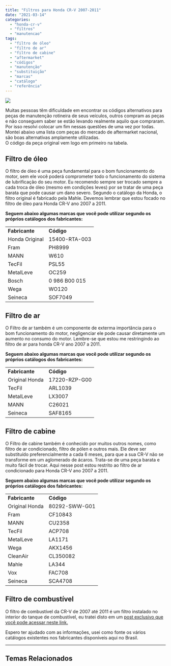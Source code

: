 ```yaml
---
title: "Filtros para Honda CR-V 2007-2011"
date: "2021-03-14"
categories:
  - "honda-cr-v"
  - "filtros"
  - "manutencao"
tags:
  - "filtro de óleo"
  - "filtro de ar"
  - "filtro de cabine"
  - "aftermarket"
  - "códigos"
  - "manutenção"
  - "substituição"
  - "marcas"
  - "catálogo"
  - "referência"
---
```


![](https://garagemdomadeira.com/wp-content/uploads/2021/03/header_filtros.jpg?w=1024)

Muitas pessoas têm dificuldade em encontrar os códigos alternativos para peças de manutenção rotineira de seus veículos, outros compram as peças e não conseguem saber se estão levando realmente aquilo que compraram. Por isso resolvi colocar um fim nessas questões de uma vez por todas.  
Montei abaixo uma lista com peças do mercado de aftermarket nacional, são boas alternativas amplamente utilizadas.  
O código da peça original vem logo em primeiro na tabela.

<!--more-->

## Filtro de óleo

O filtro de óleo é uma peça fundamental para o bom funcionamento do motor, sem ele você poderá comprometer todo o funcionamento do sistema de lubrificação do seu motor. Eu recomendo sempre ser trocado sempre a cada troca de óleo (mesmo em condições leves) por se tratar de uma peça barata que pode causar um dano severo. Segundo o catálogo da Honda, o filtro original é fabricado pela Mahle. Devemos lembrar que estou focado no filtro de óleo para Honda CR-V ano 2007 a 2011.

**Seguem abaixo algumas marcas que você pode utilizar segundo os próprios catálogos dos fabricantes:**

<table><tbody><tr><td><strong>Fabricante</strong></td><td><strong>Código</strong></td></tr><tr><td>Honda Original</td><td>15400-RTA-003</td></tr><tr><td>Fram</td><td>PH8999</td></tr><tr><td>MANN</td><td>W610</td></tr><tr><td>TecFil</td><td>PSL55</td></tr><tr><td>MetalLeve</td><td>OC259</td></tr><tr><td>Bosch</td><td>0 986 B00 015</td></tr><tr><td>Wega</td><td>WO120</td></tr><tr><td>Seineca</td><td>SOF7049</td></tr></tbody></table>

## Filtro de ar

O Filtro de ar também é um componente de exterma importância para o bom funcionamento do motor, negligenciar ele pode causar diretamente um aumento no consumo do motor. Lembre-se que estou me restringindo ao filtro de ar para honda CR-V ano 2007 a 2011.

**Seguem abaixo algumas marcas que você pode utilizar segundo os próprios catálogos dos fabricantes:**

<table><tbody><tr><td><strong>Fabricante</strong></td><td><strong>Código</strong></td></tr><tr><td>Original Honda</td><td>17220-RZP-G00</td></tr><tr><td>TecFil</td><td>ARL1039</td></tr><tr><td>MetalLeve</td><td>LX3007</td></tr><tr><td>MANN</td><td>C26021</td></tr><tr><td>Seineca</td><td>SAF8165</td></tr></tbody></table>

## Filtro de cabine

O Filtro de cabine também é conhecido por muitos outros nomes, como filtro de ar condicionado, filtro de pólen e outros mais. Ele deve ser substituído preferencialmente a cada 6 meses, para que a sua CR-V não se transforme em um aglomerado de ácaros. Trata-se de uma peça barata e muito fácil de trocar. Aqui nesse post estou restrito ao filtro de ar condicionado para Honda CR-V ano 2007 a 2011.

**Seguem abaixo algumas marcas que você pode utilizar segundo os próprios catálogos dos fabricantes:**

<table><tbody><tr><td><strong>Fabricante</strong></td><td><strong>Código</strong></td></tr><tr><td>Original Honda</td><td>80292-SWW-G01</td></tr><tr><td>Fram</td><td>CF10843</td></tr><tr><td>MANN</td><td>CU2358</td></tr><tr><td>TecFil</td><td>ACP708</td></tr><tr><td>MetalLeve</td><td>LA1171</td></tr><tr><td>Wega</td><td>AKX1456</td></tr><tr><td>CleanAir</td><td>CL350082</td></tr><tr><td>Mahle</td><td>LA344</td></tr><tr><td>Vox</td><td>FAC708</td></tr><tr><td>Seineca</td><td>SCA4708</td></tr></tbody></table>

## Filtro de combustível

O filtro de combustível da CR-V de 2007 até 2011 é um filtro instalado no interior do tanque de combustível, eu tratei disto em um [post exclusivo que você pode acessar neste link.](https://garagemdomadeira.wordpress.com/2021/03/14/filtro-de-combustivel-honda-cr-v-2007-2011/)

Espero ter ajudado com as informações, usei como fonte os vários catálogos existentes nos fabricantes disponíveis aqui no Brasil.

* * *

## Temas Relacionados
